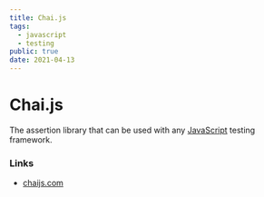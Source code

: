 ```yaml
---
title: Chai.js
tags:
  - javascript
  - testing
public: true
date: 2021-04-13
---
```


# Chai.js

The assertion library that can be used with any [JavaScript](JavaScript.md) testing framework.

### Links

* [chaijs.com](https://www.chaijs.com)
